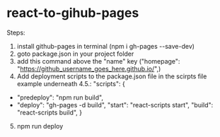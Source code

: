 # react-to-gihub-pages

Steps:
1. install github-pages in terminal (npm i gh-pages --save-dev)
2. goto package.json in your project folder
3. add this command above the "name" key ("homepage": "https://github_username_goes_here.github.io/",)
4. Add deployment scripts to the package.json file in the scirpts file example underneath
4.5.: 
"scripts": {
+   "predeploy": "npm run build",
+   "deploy": "gh-pages -d build",
    "start": "react-scripts start",
    "build": "react-scripts build",
}

5. npm run deploy
